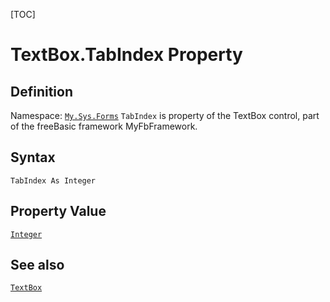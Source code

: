[TOC]
# TextBox.TabIndex Property

## Definition
Namespace: [`My.Sys.Forms`](My.Sys.Forms.md)
`TabIndex` is property of the TextBox control, part of the freeBasic framework MyFbFramework.
## Syntax
```freeBasic
TabIndex As Integer
```
## Property Value
[`Integer`]("https://www.freebasic.net/wiki/KeyPgInteger")
## See also
[`TextBox`](TextBox.md)
